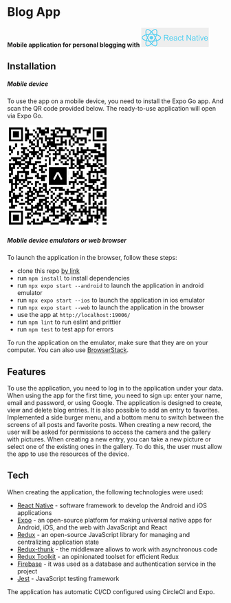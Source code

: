 # Blog App
#### Mobile application for personal blogging with [![](https://github.com/MarynaNakvas/blog-app-react-native/blob/main/blog-app-react-native/assets/logo_react_native.png)](https://reactnative.dev/)

## Installation
##### Mobile device
To use the app on a mobile device, you need to install the Expo Go app.
And scan the QR code provided below. The ready-to-use application will open via Expo Go.

![QR code](https://github.com/MarynaNakvas/blog-app-react-native/blob/main/blog-app-react-native/assets/qrCode.png "QR code")

##### Mobile device emulators or web browser
To launch the application in the browser, follow these steps:
- clone this repo [by link](https://github.com/MarynaNakvas/blog-app-react-native)
- run `npm install` to install dependencies
- run `npx expo start --android` to launch the application in android emulator
- run `npx expo start --ios` to launch the application in ios emulator
- run `npx expo start --web` to launch the application in the browser
- use the app at `http://localhost:19006/`
- run `npm lint` to run eslint and prittier
- run `npm test` to test app for errors


To run the application on the emulator, make sure that they are on your computer. You can also use [BrowserStack](https://www.browserstack.com/?utm_source=google&utm_medium=cpc&utm_platform=paidads&utm_content=602316486181&utm_campaign=Search-Brand-Tier3-EMEA-CL&utm_campaigncode=BrowserStack-Alpha+1011515&utm_term=e+browserstack&gclid=CjwKCAjww7KmBhAyEiwA5-PUSkfA6jS9_tlCYZ1LlTnlxwOAegcRUdv9HWlEUKq899S_QKwTKUQ19BoCaU0QAvD_BwE).

## Features
To use the application, you need to log in to the application under your data.  When using the app for the first time, you need to sign up: enter your name, email and password, or using Google.
The application is designed to create, view and delete blog entries. It is also possible to add an entry to favorites. Implemented a side burger menu, and a bottom menu to switch between the screens of all posts and favorite posts. When creating a new record, the user will be asked for permissions to access the camera and the gallery with pictures.
When creating a new entry, you can take a new picture or select one of the existing ones in the gallery. To do this, the user must allow the app to use the resources of the device.

## Tech
When creating the application, the following technologies were used:

- [React Native](https://reactnative.dev/) - software framework to develop the Android and iOS applications
- [Expo](https://expo.dev/) - an open-source platform for making universal native apps for Android, iOS, and the web with JavaScript and React
- [Redux](https://redux.js.org/) - an open-source JavaScript library for managing and centralizing application state
- [Redux-thunk](https://github.com/reduxjs/redux-thunk) - the middleware allows to work with asynchronous code  
- [Redux Toolkit](https://redux-toolkit.js.org/) - an opinionated toolset for efficient Redux
- [Firebase](https://firebase.google.com/) - it was used as a database and authentication service in the project
- [Jest](https://jestjs.io/) - JavaScript testing framework

The application has automatic CI/CD configured using CircleCI and Expo.

